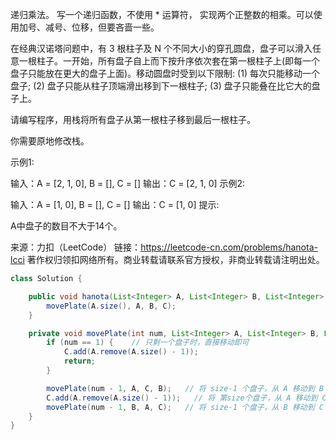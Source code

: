 递归乘法。 写一个递归函数，不使用 * 运算符， 实现两个正整数的相乘。可以使用加号、减号、位移，但要吝啬一些。

在经典汉诺塔问题中，有 3 根柱子及 N 个不同大小的穿孔圆盘，盘子可以滑入任意一根柱子。一开始，所有盘子自上而下按升序依次套在第一根柱子上(即每一个盘子只能放在更大的盘子上面)。移动圆盘时受到以下限制:
(1) 每次只能移动一个盘子;
(2) 盘子只能从柱子顶端滑出移到下一根柱子;
(3) 盘子只能叠在比它大的盘子上。

请编写程序，用栈将所有盘子从第一根柱子移到最后一根柱子。

你需要原地修改栈。

示例1:

 输入：A = [2, 1, 0], B = [], C = []
 输出：C = [2, 1, 0]
示例2:

 输入：A = [1, 0], B = [], C = []
 输出：C = [1, 0]
提示:

A中盘子的数目不大于14个。

来源：力扣（LeetCode）
链接：https://leetcode-cn.com/problems/hanota-lcci
著作权归领扣网络所有。商业转载请联系官方授权，非商业转载请注明出处。

```java
class Solution {

    public void hanota(List<Integer> A, List<Integer> B, List<Integer> C) {
        movePlate(A.size(), A, B, C);
    }

    private void movePlate(int num, List<Integer> A, List<Integer> B, List<Integer> C) {
        if (num == 1) {    // 只剩一个盘子时，直接移动即可
            C.add(A.remove(A.size() - 1));
            return;
        }

        movePlate(num - 1, A, C, B);   // 将 size-1 个盘子，从 A 移动到 B
        C.add(A.remove(A.size() - 1));   // 将 第size个盘子，从 A 移动到 C
        movePlate(num - 1, B, A, C);   // 将 size-1 个盘子，从 B 移动到 C
    }
}
```

